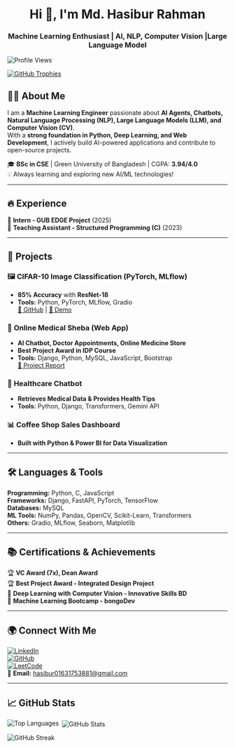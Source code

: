 <h1 align="center">Hi 👋, I'm Md. Hasibur Rahman</h1>
<h3 align="center">Machine Learning Enthusiast | AI, NLP, Computer Vision |Large Language Model</h3>

<p align="left"> <img src="https://komarev.com/ghpvc/?username=hasibur013&label=Profile%20views&color=0e75b6&style=flat" alt="Profile Views" /> </p>

<p align="left">
  <a href="https://github.com/ryo-ma/github-profile-trophy">
    <img src="https://github-profile-trophy.vercel.app/?username=hasibur013" alt="GitHub Trophies" />
  </a>
</p>

## 👨‍💻 About Me  
I am a **Machine Learning Engineer** passionate about **AI Agents, Chatbots, Natural Language Processing (NLP), Large Language Models (LLM), and Computer Vision (CV)**.  
With a **strong foundation in Python, Deep Learning, and Web Development**, I actively build AI-powered applications and contribute to open-source projects.  

🎓 **BSc in CSE** | Green University of Bangladesh | CGPA: **3.94/4.0**  
💡 Always learning and exploring new AI/ML technologies!  

---

## 🔥 Experience  
🔹 **Intern - GUB EDGE Project** (2025)  
🔹 **Teaching Assistant - Structured Programming (C)** (2023)  

---

## 🚀 Projects  
### 🖼️ **CIFAR-10 Image Classification (PyTorch, MLflow)**
- **85% Accuracy** with **ResNet-18**
- **Tools:** Python, PyTorch, MLflow, Gradio  
[🔗 GitHub](https://github.com/Hasibur013/cifar10_image_classifier_gradio) | [🎥 Demo](https://youtu.be/QcIOw_jK3ag?si=ecqy_68-2c3OS4Cj)  

### 🏥 **Online Medical Sheba (Web App)**
- **AI Chatbot, Doctor Appointments, Online Medicine Store**  
- **Best Project Award in IDP Course**  
- **Tools:** Django, Python, MySQL, JavaScript, Bootstrap  
[🔗 Project Report](https://drive.google.com/file/d/1If4Zs6X7A1YSs5elVghHi_2rjiwenyVC/view)  

### 🤖 **Healthcare Chatbot**
- **Retrieves Medical Data & Provides Health Tips**
- **Tools:** Python, Django, Transformers, Gemini API  

### 📊 **Coffee Shop Sales Dashboard**
- **Built with Python & Power BI for Data Visualization**  

---

## 🛠️ Languages & Tools  
**Programming:** Python, C, JavaScript  
**Frameworks:** Django, FastAPI, PyTorch, TensorFlow  
**Databases:** MySQL  
**ML Tools:** NumPy, Pandas, OpenCV, Scikit-Learn, Transformers  
**Others:** Gradio, MLflow, Seaborn, Matplotlib  

---

## 📚 Certifications & Achievements  
🏆 **VC Award (7x), Dean Award**  
🏆 **Best Project Award - Integrated Design Project**  
📜 **Deep Learning with Computer Vision - Innovative Skills BD**  
📜 **Machine Learning Bootcamp - bongoDev**  

---

## 🌍 Connect With Me  
[![LinkedIn](https://img.shields.io/badge/LinkedIn-HasiburRahman-blue?style=flat&logo=linkedin)](https://www.linkedin.com/in/md-hasibur-rahman-2286321b9/)  
[![GitHub](https://img.shields.io/badge/GitHub-Hasibur013-black?style=flat&logo=github)](https://github.com/Hasibur013)  
[![LeetCode](https://img.shields.io/badge/LeetCode-Hasibur013-orange?style=flat&logo=leetcode)](https://leetcode.com/hasibur013/)  
📧 **Email:** hasibur01631753881@gmail.com  

---

## 📈 GitHub Stats  
<p><img align="left" src="https://github-readme-stats.vercel.app/api/top-langs?username=hasibur013&show_icons=true&locale=en&layout=compact" alt="Top Languages" /></p>  

<p>&nbsp;<img align="center" src="https://github-readme-stats.vercel.app/api?username=hasibur013&show_icons=true&locale=en" alt="GitHub Stats" /></p>  

<p><img align="center" src="https://github-readme-streak-stats.herokuapp.com/?user=hasibur013&" alt="GitHub Streak" /></p>  
